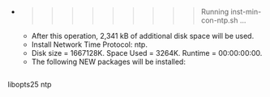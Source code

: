 * >>>>>>>>> Running inst-min-con-ntp.sh ...
  * After this operation, 2,341 kB of additional disk space will be used.
  * Install Network Time Protocol: ntp.
  * Disk size = 1667128K. Space Used = 3264K. Runtime = 00:00:00:00.
  * The following NEW packages will be installed:
  ```bash
libopts25 ntp
  ```
